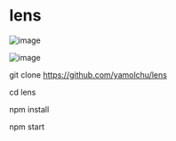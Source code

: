 # lens

![image](https://github.com/yamolchu/lens/assets/141289130/2993bd8b-3304-4add-90ba-64dc10eb39c4)

![image](https://github.com/yamolchu/lens/assets/141289130/49a02448-be02-4342-8ae5-c839d50c222d)

git clone https://github.com/yamolchu/lens

cd lens

npm install

npm start
